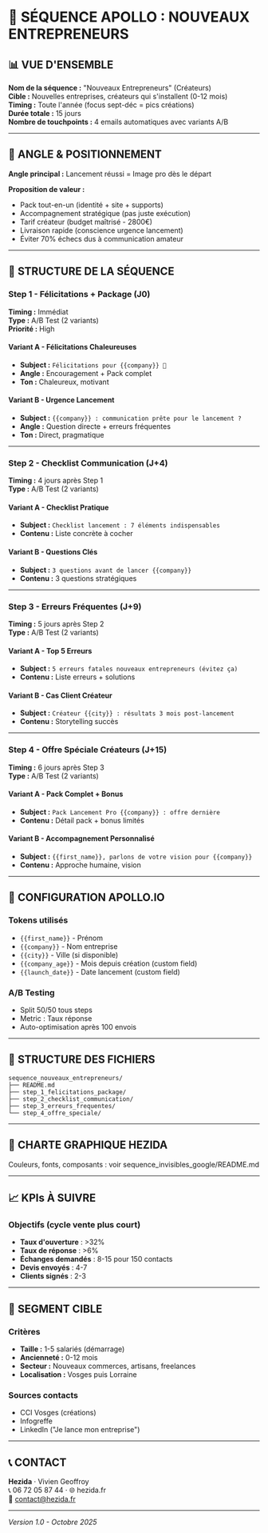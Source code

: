 # 🚀 SÉQUENCE APOLLO : NOUVEAUX ENTREPRENEURS

## 📊 VUE D'ENSEMBLE

**Nom de la séquence :** "Nouveaux Entrepreneurs" (Créateurs)  
**Cible :** Nouvelles entreprises, créateurs qui s'installent (0-12 mois)  
**Timing :** Toute l'année (focus sept-déc = pics créations)  
**Durée totale :** 15 jours  
**Nombre de touchpoints :** 4 emails automatiques avec variants A/B

---

## 🎯 ANGLE & POSITIONNEMENT

**Angle principal :** Lancement réussi = Image pro dès le départ

**Proposition de valeur :**
- Pack tout-en-un (identité + site + supports)
- Accompagnement stratégique (pas juste exécution)
- Tarif créateur (budget maîtrisé - 2800€)
- Livraison rapide (conscience urgence lancement)
- Éviter 70% échecs dus à communication amateur

---

## 📅 STRUCTURE DE LA SÉQUENCE

### Step 1 - Félicitations + Package (J0)
**Timing :** Immédiat  
**Type :** A/B Test (2 variants)  
**Priorité :** High

#### Variant A - Félicitations Chaleureuses
- **Subject :** `Félicitations pour {{company}} 🎉`
- **Angle :** Encouragement + Pack complet
- **Ton :** Chaleureux, motivant

#### Variant B - Urgence Lancement
- **Subject :** `{{company}} : communication prête pour le lancement ?`
- **Angle :** Question directe + erreurs fréquentes
- **Ton :** Direct, pragmatique

---

### Step 2 - Checklist Communication (J+4)
**Timing :** 4 jours après Step 1  
**Type :** A/B Test (2 variants)

#### Variant A - Checklist Pratique
- **Subject :** `Checklist lancement : 7 éléments indispensables`
- **Contenu :** Liste concrète à cocher

#### Variant B - Questions Clés
- **Subject :** `3 questions avant de lancer {{company}}`
- **Contenu :** 3 questions stratégiques

---

### Step 3 - Erreurs Fréquentes (J+9)
**Timing :** 5 jours après Step 2  
**Type :** A/B Test (2 variants)

#### Variant A - Top 5 Erreurs
- **Subject :** `5 erreurs fatales nouveaux entrepreneurs (évitez ça)`
- **Contenu :** Liste erreurs + solutions

#### Variant B - Cas Client Créateur
- **Subject :** `Créateur {{city}} : résultats 3 mois post-lancement`
- **Contenu :** Storytelling succès

---

### Step 4 - Offre Spéciale Créateurs (J+15)
**Timing :** 6 jours après Step 3  
**Type :** A/B Test (2 variants)

#### Variant A - Pack Complet + Bonus
- **Subject :** `Pack Lancement Pro {{company}} : offre dernière`
- **Contenu :** Détail pack + bonus limités

#### Variant B - Accompagnement Personnalisé
- **Subject :** `{{first_name}}, parlons de votre vision pour {{company}}`
- **Contenu :** Approche humaine, vision

---

## 🔧 CONFIGURATION APOLLO.IO

### Tokens utilisés
- `{{first_name}}` - Prénom
- `{{company}}` - Nom entreprise
- `{{city}}` - Ville (si disponible)
- `{{company_age}}` - Mois depuis création (custom field)
- `{{launch_date}}` - Date lancement (custom field)

### A/B Testing
- Split 50/50 tous steps
- Metric : Taux réponse
- Auto-optimisation après 100 envois

---

## 📂 STRUCTURE DES FICHIERS

```
sequence_nouveaux_entrepreneurs/
├── README.md
├── step_1_felicitations_package/
├── step_2_checklist_communication/
├── step_3_erreurs_frequentes/
└── step_4_offre_speciale/
```

---

## 🎨 CHARTE GRAPHIQUE HEZIDA

Couleurs, fonts, composants : voir sequence_invisibles_google/README.md

---

## 📈 KPIs À SUIVRE

### Objectifs (cycle vente plus court)
- **Taux d'ouverture** : >32%
- **Taux de réponse** : >6%
- **Échanges demandés** : 8-15 pour 150 contacts
- **Devis envoyés** : 4-7
- **Clients signés** : 2-3

---

## 🎯 SEGMENT CIBLE

### Critères
- **Taille :** 1-5 salariés (démarrage)
- **Ancienneté :** 0-12 mois
- **Secteur :** Nouveaux commerces, artisans, freelances
- **Localisation :** Vosges puis Lorraine

### Sources contacts
- CCI Vosges (créations)
- Infogreffe
- LinkedIn ("Je lance mon entreprise")

---

## 📞 CONTACT

**Hezida** · Vivien Geoffroy  
📞 06 72 05 87 44 · 🌐 hezida.fr  
📧 contact@hezida.fr

---

*Version 1.0 - Octobre 2025*
